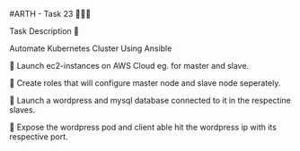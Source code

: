 #ARTH - Task 23 👨🏻‍💻

Task Description 📄



 Automate Kubernetes Cluster Using Ansible



🔅 Launch ec2-instances on AWS Cloud eg. for master and slave.



🔅 Create roles that will configure master node and slave node seperately.



🔅 Launch a wordpress and mysql database connected to it in the respectine slaves. 



🔅 Expose the wordpress pod and client able hit the wordpress ip with its respective port.

